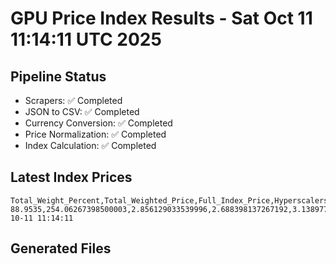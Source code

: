 # GPU Price Index Results - Sat Oct 11 11:14:11 UTC 2025

## Pipeline Status
- Scrapers: ✅ Completed
- JSON to CSV: ✅ Completed
- Currency Conversion: ✅ Completed
- Price Normalization: ✅ Completed
- Index Calculation: ✅ Completed

## Latest Index Prices
```
Total_Weight_Percent,Total_Weighted_Price,Full_Index_Price,Hyperscalers_Only_Price,Non_Hyperscalers_Only_Price,Hyperscaler_Weight,Non_Hyperscaler_Weight,Calculation_Date
88.9535,254.06267398500003,2.856129033539996,2.688398137267192,3.138977214731153,55.84,33.113499999999995,2025-10-11 11:14:11
```

## Generated Files
```
```
